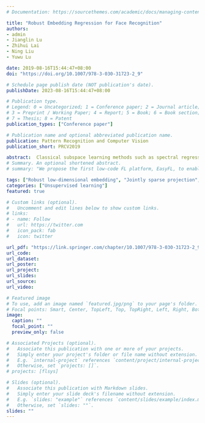 ```yaml
---
# Documentation: https://sourcethemes.com/academic/docs/managing-content/

title: "Robust Embedding Regression for Face Recognition"
authors: 
- admin
- Jianglin Lu
- Zhihui Lai
- Ning Liu
- Yuwu Lu

date: 2019-08-16T15:44:47+08:00
doi: "https://doi.org/10.1007/978-3-030-31723-2_9"

# Schedule page publish date (NOT publication's date).
publishDate: 2023-08-16T15:44:47+08:00

# Publication type.
# Legend: 0 = Uncategorized; 1 = Conference paper; 2 = Journal article;
# 3 = Preprint / Working Paper; 4 = Report; 5 = Book; 6 = Book section;
# 7 = Thesis; 8 = Patent
publication_types: ["Conference paper"]

# Publication name and optional abbreviated publication name.
publication: Pattern Recognition and Computer Vision
publication_short: PRCV2019

abstract:  Classical subspace learning methods such as spectral regression (SR) and its sparse extensions are all two-step ways, which will lead to a suboptimal subspace for feature extraction. Another potential drawback is that these methods are not robust to the outliers and the variations of data because they use Frobenius norm as the basic distance metric. To address these problems, a novel face recognition method called robust embedding regression (RER) is proposed, which performs low-dimensional embedding and jointly sparse regression simultaneously. By this way, the optimal subspace can be obtained. Besides, we not only emphasize {\$}{\$} L{\_}{\{}2,1{\}} {\$}{\$}-norm minimization on both loss function and regularization terms, but also use {\$}{\$} L{\_}{\{}2,1{\}} {\$}{\$}-norm as the basic distance metric. Therefore, we can obtain jointly sparse projections in the regression process and more stable and robust low-dimensional reconstruction in the embedding process. Moreover, we use a more generalized constraint to improve the generalization of RER. The corresponding optimal solution can be computed by generalized eigen-decomposition via an iterative optimization algorithm. Theoretical analysis and experimental results prove the convergence of RER. Extensive experiments show the proposed RER has a better performance than other related methods on four well-known datasets.
# Summary. An optional shortened abstract.
# summary: "We propose the first low-code FL platform, EasyFL, to enable users with various levels of expertise to experiment and prototype FL applications with little coding. We achieve this goal while ensuring great flexibility and extensibility for customization by unifying simple API design, modular design, and granular training flow abstraction. Besides, EasyFL expedites distributed training by 1.5x."

tags: ["Robust low-dimensional embedding", "Jointly sparse projection", "Subspace learning", "Face recognition"]
categories: ["Unsupervised learning"]
featured: true

# Custom links (optional).
#   Uncomment and edit lines below to show custom links.
# links:
# - name: Follow
#   url: https://twitter.com
#   icon_pack: fab
#   icon: twitter

url_pdf: "https://link.springer.com/chapter/10.1007/978-3-030-31723-2_9#citeas"
url_code: 
url_dataset:
url_poster:
url_project:
url_slides:
url_source:
url_video:

# Featured image
# To use, add an image named `featured.jpg/png` to your page's folder. 
# Focal points: Smart, Center, TopLeft, Top, TopRight, Left, Right, BottomLeft, Bottom, BottomRight.
image:
  caption: ""
  focal_point: ""
  preview_only: false

# Associated Projects (optional).
#   Associate this publication with one or more of your projects.
#   Simply enter your project's folder or file name without extension.
#   E.g. `internal-project` references `content/project/internal-project/index.md`.
#   Otherwise, set `projects: []`.
# projects: [flsys]

# Slides (optional).
#   Associate this publication with Markdown slides.
#   Simply enter your slide deck's filename without extension.
#   E.g. `slides: "example"` references `content/slides/example/index.md`.
#   Otherwise, set `slides: ""`.
slides: ""
---
```

